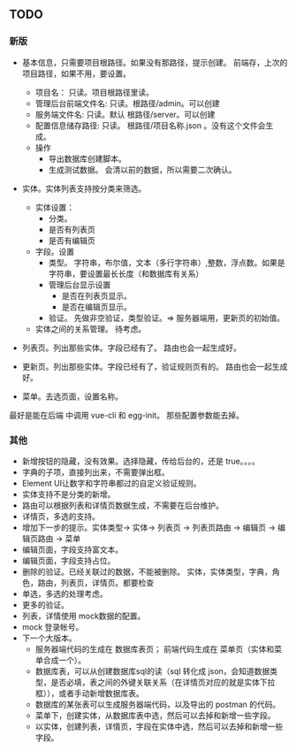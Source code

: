 ## TODO
### 新版
* 基本信息，只需要项目根路径。如果没有那路径，提示创建。 前端存，上次的项目路径，如果不用，要设置。
  * 项目名： 只读。项目根路径里读。
  * 管理后台前端文件名: 只读。根路径/admin。可以创建
  * 服务端文件名: 只读。默认 根路径/server。可以创建
  * 配置信息储存路径: 只读。 根路径/项目名称.json  。没有这个文件会生成。
  * 操作
    * 导出数据库创建脚本。
    * 生成测试数据。 会清以前的数据，所以需要二次确认。

* 实体。实体列表支持按分类来筛选。
  * 实体设置：
    * 分类。
    * 是否有列表页
    * 是否有编辑页
  * 字段。设置
    * 类型。 字符串，布尔值，文本（多行字符串）,整数，浮点数。如果是字符串，要设置最长长度（和数据库有关系）
    * 管理后台显示设置
      * 是否在列表页显示。
      * 是否在编辑页显示。
    * 验证。 先做非空验证，类型验证。=> 服务器端用，更新页的初始值。
  * 实体之间的关系管理。 待考虑。

* 列表页。列出那些实体。字段已经有了。 路由也会一起生成好。
* 更新页。列出那些实体。字段已经有了，验证规则页有的。 路由也会一起生成好。
* 菜单。去选页面，设置名称。

最好是能在后端 中调用 vue-cli 和 egg-init。 那些配置参数能去掉。

### 其他
* 新增按钮的隐藏，没有效果。选择隐藏，传给后台的，还是 true。。。。
* 字典的子项，直接列出来，不需要弹出框。
* Element UI让数字和字符串都过的自定义验证规则。
* 实体支持不是分类的新增。
* 路由可以根据列表和详情页数据生成，不需要在后台维护。
* 详情页，多选的支持。
* 增加下一步的提示。实体类型-> 实体-> 列表页 -> 列表页路由 -> 编辑页 -> 编辑页路由 -> 菜单
* 编辑页面，字段支持富文本。
* 编辑页面，字段支持占位。
* 删除的验证。已经关联过的数据，不能被删除。 实体，实体类型，字典，角色，路由，列表页，详情页。都要检查
* 单选，多选的处理考虑。
* 更多的验证。
* 列表，详情使用 mock数据的配置。
* mock 登录帐号。
* 下一个大版本。
  * 服务器端代码的生成在 数据库表页； 前端代码生成在 菜单页（实体和菜单合成一个）。
  * 数据库表，可以从创建数据库sql的读（sql 转化成 json，会知道数据类型，是否必填，表之间的外键关联关系（在详情页对应的就是实体下拉框）），或者手动新增数据库表。
  * 数据库的某张表可以生成服务器端代码，以及导出的 postman 的代码。
  * 菜单下，创建实体，从数据库表中选，然后可以去掉和新增一些字段。
  * 以实体，创建列表，详情页，字段在实体中选，然后可以去掉和新增一些字段。

